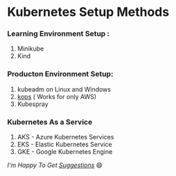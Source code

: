 # Kubernetes Setup Methods


### Learning Environment Setup :
1. Minikube
1. Kind

### Producton Environment Setup:

1. kubeadm on Linux and Windows
1. [kops](./install_kubernetes_cluster_on_aws_use_kops.md) ( Works for only AWS)
1. Kubespray


### Kubernetes As a Service

1. AKS - Azure Kubernetes Services
1. EKS - Elastic Kubernetes Service
1. GKE - Google Kubernetes Engine
  
_I'm Happy To Get [Suggestions](https://forms.gle/TbfdXQ5H3a3oSTjo6)_ :smile:
